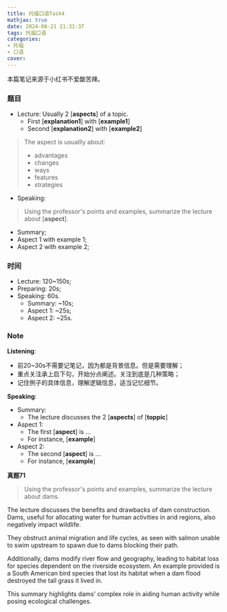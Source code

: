 ```yaml
---
title: 托福口语Task4
mathjax: true
date: 2024-08-21 21:31:37
tags: 托福口语
categories:
- 托福
- 口语
cover:
---
```

本篇笔记来源于小红书不爱酸苦辣。

### 题目
- Lecture: Usually 2 [**aspects**] of a topic.
  - First [**explanation1**] with [**example1**]
  - Second [**explanation2**] with [**example2**]
> The aspect is usuallly about:
> - advantages
> - changes
> - ways
> - features
> - strategies
- Speaking:
> Using the professor's points and examples, summarize the lecture about [**aspect**].
  -  Summary;
  -  Aspect 1 with example 1;
  -  Aspect 2 with example 2;
### 时间
- Lecture: 120~150s;
- Preparing: 20s;
- Speaking: 60s.
  - Summary: ~10s;
  - Aspect 1: ~25s;
  - Aspect 2: ~25s.

### Note

**Listening**:
- 前20~30s不需要记笔记，因为都是背景信息。但是需要理解；
- 重点关注承上启下句，开始分点阐述。关注到底是几种策略；
- 记住例子的具体信息，理解逻辑信息，适当记忆细节。

**Speaking**:
- Summary:
  - The lecture discusses the 2 [**aspects**] of [**toppic**]
- Aspect 1:
  - The first [**aspect**] is ...
  - For instance, [**example**]
- Aspect 2:
  - The second [**aspect**] is ...
  - For instance, [**example**]


**真题71**

> Using the professor's points and examples, summarize the lecture about dams.

The lecture discusses the benefits and drawbacks of dam construction. Dams, useful for allocating water for human activities in arid regions, also negatively impact wildlife. 

They obstruct animal migration and life cycles, as seen with salmon unable to swim upstream to spawn due to dams blocking their path. 

Additionally, dams modify river flow and geography, leading to habitat loss for species dependent on the riverside ecosystem. An example provided is a South American bird species that lost its habitat when a dam flood destroyed the tall grass it lived in. 

This summary highlights dams' complex role in aiding human activity while posing ecological challenges.
